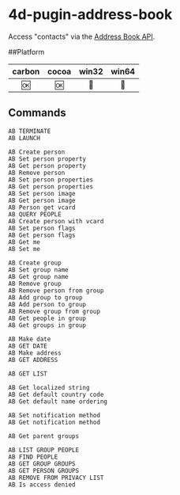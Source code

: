 4d-pugin-address-book
=====================

Access "contacts" via the [Address Book API](https://developer.apple.com/library/mac/documentation/UserExperience/Conceptual/AddressBook/AddressBook.html).

##Platform

| carbon | cocoa | win32 | win64 |
|:------:|:-----:|:---------:|:---------:|
|🆗|🆗|🚫|🚫|

Commands
---

```
AB TERMINATE
AB LAUNCH

AB Create person
AB Set person property
AB Get person property
AB Remove person
AB Set person properties
AB Get person properties
AB Set person image
AB Get person image
AB Person get vcard
AB QUERY PEOPLE
AB Create person with vcard
AB Set person flags
AB Get person flags
AB Get me
AB Set me

AB Create group
AB Set group name
AB Get group name
AB Remove group
AB Remove person from group
AB Add group to group
AB Add person to group
AB Remove group from group
AB Get people in group
AB Get groups in group

AB Make date
AB GET DATE
AB Make address
AB GET ADDRESS

AB GET LIST

AB Get localized string
AB Get default country code
AB Get default name ordering

AB Set notification method
AB Get notification method

AB Get parent groups

AB LIST GROUP PEOPLE
AB FIND PEOPLE
AB GET GROUP GROUPS
AB GET PERSON GROUPS
AB REMOVE FROM PRIVACY LIST
AB Is access denied
```
